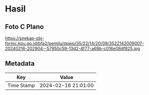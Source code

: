 # Hasil

## Foto C Plano

https://sirekap-obj-formc.kpu.go.id/bfa2/pemilu/ppwp/35/22/14/20/09/3522142009007-20240216-202904--57950c59-13d2-4f77-a69b-c016e08df825.jpg


## Metadata

| Key        | Value               |
| ---------- | ------------------- |
| Time Stamp | 2024-02-16 21:01:00 |




